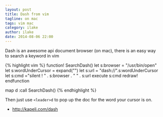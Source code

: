 ```yaml
---
layout: post
title: Dash from vim
tagline: on mac
tags: vim mac
category: ilake
author: ilake
date: 2014-08-06 22:00
---
```

Dash is an awesome api document browser (on mac), there is an easy way to search a keyword in vim

{% highlight vim %}
function! SearchDash()
  let s:browser = "/usr/bin/open"
  let s:wordUnderCursor = expand("<cword>")
  let s:url = "dash://".s:wordUnderCursor
  let s:cmd ="silent ! " . s:browser . " " . s:url
  execute s:cmd
  redraw!
endfunction

map <leader>d :call SearchDash()<CR>
{% endhighlight %}

Then just use `<leader>d` to pop up the doc for the word your cursor is on.

- <http://kapeli.com/dash>
